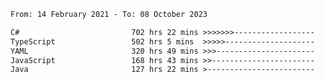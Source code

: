 <!-- [![Top Langs](https://github-readme-stats.vercel.app/api/top-langs/?username=thititongumpun&layout=compact&langs_count=7&theme=prussian)](https://github.com/thititongumpun)
[![Anurag's GitHub stats](https://github-readme-stats.vercel.app/api?username=thititongumpun&hide=stars&show_icons=true&theme=prussian)](https://github.com/thititongumpun) -->

<!--START_SECTION:waka-->

```txt
From: 14 February 2021 - To: 08 October 2023

C#                         702 hrs 22 mins >>>>>>>------------------   26.91 %
TypeScript                 502 hrs 5 mins  >>>>>--------------------   19.24 %
YAML                       320 hrs 49 mins >>>----------------------   12.29 %
JavaScript                 168 hrs 43 mins >>-----------------------   06.46 %
Java                       127 hrs 22 mins >------------------------   04.88 %
```

<!--END_SECTION:waka-->
